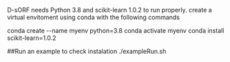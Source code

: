 D-sORF needs Python 3.8 and scikit-learn 1.0.2 to run properly.
create a virtual envitoment using conda with the following commands

conda create --name myenv python=3.8
conda activate myenv
conda install scikit-learn=1.0.2

##Run an example to check instalation
./exampleRun.sh

